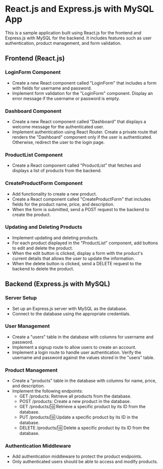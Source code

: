 # React.js and Express.js with MySQL App

This is a sample application built using React.js for the frontend and Express.js with MySQL for the backend. It includes features such as user authentication, product management, and form validation.

## Frontend (React.js)

### LoginForm Component
- Create a new React component called "LoginForm" that includes a form with fields for username and password.
- Implement form validation for the "LoginForm" component. Display an error message if the username or password is empty.

### Dashboard Component
- Create a new React component called "Dashboard" that displays a welcome message for the authenticated user.
- Implement authentication using React Router. Create a private route that renders the "Dashboard" component only if the user is authenticated. Otherwise, redirect the user to the login page.

### ProductList Component
- Create a React component called "ProductList" that fetches and displays a list of products from the backend.

### CreateProductForm Component
- Add functionality to create a new product.
- Create a React component called "CreateProductForm" that includes fields for the product name, price, and description.
- When the form is submitted, send a POST request to the backend to create the product.

### Updating and Deleting Products
- Implement updating and deleting products.
- For each product displayed in the "ProductList" component, add buttons to edit and delete the product.
- When the edit button is clicked, display a form with the product's current details that allows the user to update the information.
- When the delete button is clicked, send a DELETE request to the backend to delete the product.

## Backend (Express.js with MySQL)

### Server Setup
- Set up an Express.js server with MySQL as the database.
- Connect to the database using the appropriate credentials.

### User Management
- Create a "users" table in the database with columns for username and password.
- Implement a signup route to allow users to create an account.
- Implement a login route to handle user authentication. Verify the username and password against the values stored in the "users" table.

### Product Management
- Create a "products" table in the database with columns for name, price, and description.
- Implement the following endpoints:
  - GET /products: Retrieve all products from the database.
  - POST /products: Create a new product in the database.
  - GET /products/:id: Retrieve a specific product by its ID from the database.
  - PUT /products/:id: Update a specific product by its ID in the database.
  - DELETE /products/:id: Delete a specific product by its ID from the database.

### Authentication Middleware
- Add authentication middleware to protect the product endpoints.
- Only authenticated users should be able to access and modify products.
